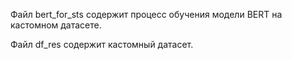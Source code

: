 Файл bert_for_sts содержит процесс обучения модели BERT на кастомном датасете. 

Файл df_res содержит кастомный датасет.
